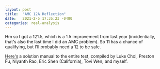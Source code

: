 ```yaml
---
layout: post
title:  "AMC 12A Reflection"
date:   2021-2-5 17:36:23 -0400
categories: real-analysis
---
```

Hm so I got a 121.5, which is a 1.5 improvement from last year (incidentially, that's also the last time I did an AMC problem). So 11 has a chance of qualifying, but I'll probably need a 12 to be safe.

[Here's](https://drive.google.com/file/d/1BurX23S1sIgGUyY9iEgJhXqB4LqmzE66/view) a solution manual to the entire test, compiled by Luke Choi, Preston Fu, Niyanth Rao, Eric Shen (California), Tovi Wen, and myself.
